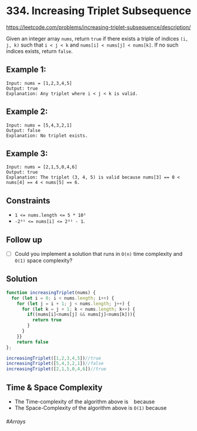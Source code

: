 # 334. Increasing Triplet Subsequence
https://leetcode.com/problems/increasing-triplet-subsequence/description/

Given an integer array `nums`, return `true` if there exists a triple of indices `(i, j, k)` such that `i < j < k` and `nums[i] < nums[j] < nums[k]`. If no such indices exists, return `false`.

## Example 1:
````
Input: nums = [1,2,3,4,5]
Output: true
Explanation: Any triplet where i < j < k is valid.
````
## Example 2:
````
Input: nums = [5,4,3,2,1]
Output: false
Explanation: No triplet exists.
````
## Example 3:
````
Input: nums = [2,1,5,0,4,6]
Output: true
Explanation: The triplet (3, 4, 5) is valid because nums[3] == 0 < nums[4] == 4 < nums[5] == 6.
````
## Constraints
- `1 <= nums.length <= 5 * 10⁵`
- `-2³¹ <= nums[i] <= 2³¹ - 1`.



## Follow up
- [ ] Could you implement a solution that runs in `O(n)` time complexity and `O(1)` space complexity?

## Solution
````js
function increasingTriplet(nums) {
  for (let i = 0; i < nums.length; i++) {
    for (let j = i + 1; j < nums.length; j++) {
      for (let k = j + 1; k < nums.length; k++) {
        if((nums[i]<nums[j] && nums[j]<nums[k])){
          return true
        }
      }
    }}
    return false
};

increasingTriplet([1,2,3,4,5])//true
increasingTriplet([5,4,3,2,1])//false
increasingTriplet([2,1,5,0,4,6])//true
````

## Time & Space Complexity

- The Time-complexity of the algorithm above is ` ` because
- The Space-Complexity of the algorithm above is `O(1)` because 

######  #Arrays
